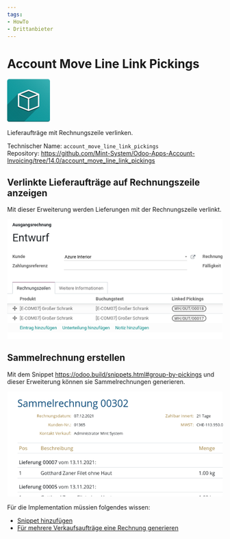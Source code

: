 ```yaml
---
tags:
- HowTo
- Drittanbieter
---
```

# Account Move Line Link Pickings
![icon_oms_box](assets/icon_oms_box.png)

Lieferaufträge mit Rechnungszeile verlinken.                  

Technischer Name: `account_move_line_link_pickings`\
Repository: <https://github.com/Mint-System/Odoo-Apps-Account-Invoicing/tree/14.0/account_move_line_link_pickings>

## Verlinkte Lieferaufträge auf Rechnungszeile anzeigen

Mit dieser Erweiterung werden Lieferungen mit der Rechnungszeile verlinkt.

![](assets/Account%20Move%20Line%20Link%20Pickings.png)


## Sammelrechnung erstellen

Mit dem Snippet <https://odoo.build/snippets.html#group-by-pickings> und dieser Erweiterung können sie Sammelrechnungen generieren.

![](assets/Account%20Move%20Line%20Link%20Pickings%20Sammelrechnung.png)

Für die Implementation müssien folgendes wissen:
* [Snippet hinzufügen](Entwicklung%20Snippets.md#Snippet%20hinzufügen)
* [Für mehrere Verkaufsaufträge eine Rechnung generieren](Verkauf.md#Für%20mehrere%20Verkaufsaufträge%20eine%20Rechnung%20generieren) 